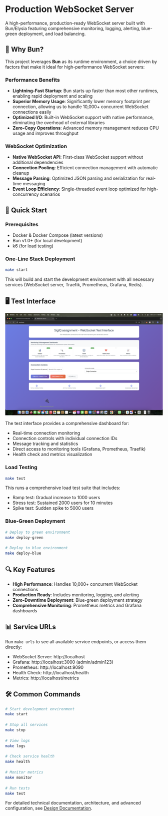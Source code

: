 # Production WebSocket Server

A high-performance, production-ready WebSocket server built with Bun/Elysia featuring comprehensive monitoring, logging, alerting, blue-green deployment, and load balancing.

## 🚀 Why Bun?

This project leverages **Bun** as its runtime environment, a choice driven by factors that 
make it ideal for high-performance WebSocket servers:

### Performance Benefits
- **Lightning-Fast Startup**: Bun starts up faster than most other runtimes, enabling rapid 
deployment and scaling
- **Superior Memory Usage**: Significantly lower memory footprint per connection, allowing us 
to handle 10,000+ concurrent WebSocket connections easily
- **Optimized I/O**: Built-in WebSocket support with native performance, eliminating the 
overhead of external libraries
- **Zero-Copy Operations**: Advanced memory management reduces CPU usage and improves 
throughput

### WebSocket Optimization
- **Native WebSocket API**: First-class WebSocket support without additional dependencies
- **Connection Pooling**: Efficient connection management with automatic cleanup
- **Message Parsing**: Optimized JSON parsing and serialization for real-time messaging
- **Event Loop Efficiency**: Single-threaded event loop optimized for high-concurrency 
scenarios

## 🚀 Quick Start

### Prerequisites
- Docker & Docker Compose (latest versions)
- Bun v1.0+ (for local development)
- k6 (for load testing)

### One-Line Stack Deployment
```bash
make start
```
This will build and start the development environment with all necessary services (WebSocket server, Traefik, Prometheus, Grafana, Redis).

## 🖥️ Test Interface

![WebSocket Test Interface](docs/applicationUI.png)

The test interface provides a comprehensive dashboard for:
- Real-time connection monitoring
- Connection controls with individual connection IDs
- Message tracking and statistics
- Direct access to monitoring tools (Grafana, Prometheus, Traefik)
- Health check and metrics visualization

### Load Testing
```bash
make test
```
This runs a comprehensive load test suite that includes:
- Ramp test: Gradual increase to 1000 users
- Stress test: Sustained 2000 users for 10 minutes
- Spike test: Sudden spike to 5000 users

### Blue-Green Deployment
```bash
# Deploy to green environment
make deploy-green

# Deploy to blue environment
make deploy-blue
```

## 🔍 Key Features

- **High Performance**: Handles 10,000+ concurrent WebSocket connections
- **Production Ready**: Includes monitoring, logging, and alerting
- **Zero-Downtime Deployment**: Blue-green deployment strategy
- **Comprehensive Monitoring**: Prometheus metrics and Grafana dashboards

## 📊 Service URLs

Run `make urls` to see all available service endpoints, or access them directly:
- WebSocket Server: http://localhost
- Grafana: http://localhost:3000 (admin/admin123)
- Prometheus: http://localhost:9090
- Health Check: http://localhost/health
- Metrics: http://localhost/metrics

## 🛠️ Common Commands

```bash
# Start development environment
make start

# Stop all services
make stop

# View logs
make logs

# Check service health
make health

# Monitor metrics
make monitor

# Run tests
make test
```

For detailed technical documentation, architecture, and advanced configuration, see [Design Documentation](docs/design.md).